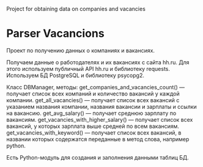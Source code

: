 Project for obtaining data on companies and vacancies
# Parser Vacancions
Проект по получению данных о компаниях и вакансиях.

Получаем данные о работодателях и их вакансиях с сайта hh.ru. 
Для этого используем публичный API hh.ru и библиотеку requests.
Используем БД PostgreSQL и библиотеку psycopg2.

Класс DBManager, методы:
get_companies_and_vacancies_count()
 — получает список всех компаний и количество вакансий у каждой компании.
get_all_vacancies()
 — получает список всех вакансий с указанием названия компании, названия вакансии и зарплаты и ссылки на вакансию.
get_avg_salary()
 — получает среднюю зарплату по вакансиям.
get_vacancies_with_higher_salary()
 — получает список всех вакансий, у которых зарплата выше средней по всем вакансиям.
get_vacancies_with_keyword()
 — получает список всех вакансий, в названии которых содержатся переданные в метод слова, например python.

Есть Python-модуль для создания и заполнения данными таблиц БД.
